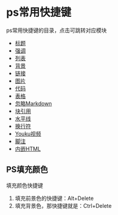 # ps常用快捷键

ps常用快捷键的目录，点击可跳转对应模块

* [标题](#PS填充颜色)
* [强调](#强调)
* [列表](#列表)
* [背景](#背景)
* [链接](#链接)
* [图片](#图片)
* [代码](#代码和语法高亮)
* [表格](#表格)
* [忽略Markdown](#反斜杠-忽略Markdown语法)
* [块引用](#块引用)
* [水平线](#水平线)
* [换行符](#换行符)
* [Youku视频](#Youku视频)
* [脚注](#脚注)
* [内嵌HTML](#内嵌HTML)

## PS填充颜色
填充颜色快捷键
1. 填充前景色的快捷键：Alt+Delete
2. 填充背景色，那快捷键就是：Ctrl+Delete




